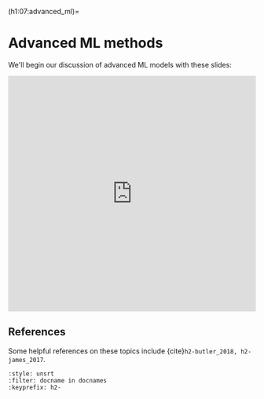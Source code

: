 (h1:07:advanced_ml)=
# Advanced ML methods

We'll begin our discussion of advanced ML models with these slides:

<iframe src="https://docs.google.com/presentation/d/e/2PACX-1vQENH86aOKmMcjyB5bSoneDJ530HJ_vAkxl7bgFYgesolD9Jf0CpGlp886uczRM3HrD5hlbk04kgiWv/embed?start=false&loop=false&delayms=3000" frameborder="0" width="100%" height="480" allowfullscreen="true" mozallowfullscreen="true" webkitallowfullscreen="true"></iframe>


## References

Some helpful references on these topics include {cite}`h2-butler_2018, h2-james_2017`.

```{bibliography}
:style: unsrt
:filter: docname in docnames
:keyprefix: h2-
```

